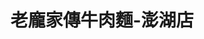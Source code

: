 ---
title: "老龐家傳牛肉麵-澎湖店"
description: "老龐家傳牛肉麵-澎湖店"
layout: shop
keywords:
  - 美食競賽
  - 台灣美食
  - 美食精選
datePublished: "2025-06-30"
dateModified: "2025-07-04"
city: "澎湖縣"
district: "馬公市"
address: "880澎湖縣馬公市三民路45號"
phone: "069266657"
geo: "23.567120200740657, 119.56823084065023"
google_map: "https://maps.app.goo.gl/dFsov4Lz9S2cwRjy9"
footinder: ""
official: "https://www.facebook.com/p/%E8%80%81%E9%BE%90%E5%AE%B6%E5%82%B3%E7%89%9B%E8%82%89%E9%BA%B5-100064117776154/"
award:
  - name: "台北國際牛肉麵節"
    year: "2024"
    entries:
      - group: "鮮食組"
        cooking_style: "紅燒"
        rank: "金牌"

---